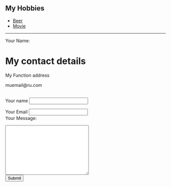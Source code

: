 <!DOCTYPE html>
<html lang="en">
<head>
    <meta charset="UTF-8">
    <meta http-equiv="X-UA-Compatible" content="IE=edge">
    <meta name="viewport" content="width=device-width, initial-scale=1.0">
    <title>Document</title>
</head>
<body>
    <h2>My Hobbies</h2>
<ul>
  <li><a href="https://www.delish.com/entertaining/g32582373/best-beers/">Beer</a> </li>
  <li><a href="https://www.netflix.com/uz-ru/browse/genre/34399">Movie</a> </li>
</ul>
<hr>
<form class="" action="mailto:info@londonappbrewery.com" method="post" enctype="text/plain">
  <label>Your Name: </label>
  <h1>My contact details</h1>
  <p>My Function address</p>
  <p>muemail@ru.com</p><br>
  <label >Your name</label>
  <input type="text" name="your name" id=""><br>
 
  <label >Your Email</label>
  <input type="email" name="your  email" id=""><br>
  <label >Your Message:</label><br>
  <textarea name="Message"  cols="30" rows="10"></textarea><br>
  <input type="submit" name="" id="">

  
 

</form>
</body>
</html>
